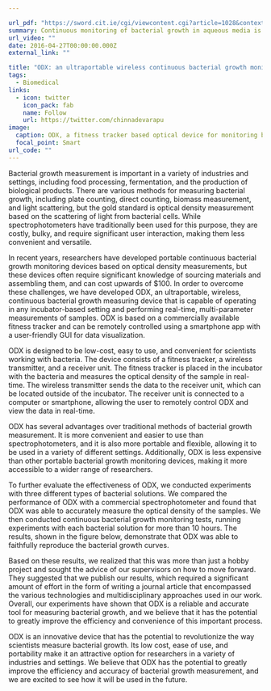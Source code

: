 ```yaml
---

url_pdf: "https://sword.cit.ie/cgi/viewcontent.cgi?article=1028&context=cappaart"
summary: Continuous monitoring of bacterial growth in aqueous media is essential in various fields, but current methods using benchtop spectrophotometers are limited by their large size and require labor-intensive multiple samplings. To address these issues, we have developed an optical density measuring device (ODX) based on a generic fitness tracker. ODX is ultra-portable, low-cost, and can be used in bacterial incubators for real-time monitoring, even while shaking is in progress. We have tested ODX with different bacterial types and growth conditions and found that it performs comparably to a commercial benchtop spectrophotometer. We have also developed a smartphone application that allows users to be notified when bacterial concentrations reach targeted values. With its potential for automation and mass production, ODX has numerous potential applications in biotechnology research and industry.
url_video: ""
date: 2016-04-27T00:00:00.000Z
external_link: ""

title: "ODX: an ultraportable wireless continuous bacterial growth monitoring device."
tags:
  - Biomedical
links:
  - icon: twitter
    icon_pack: fab
    name: Follow
    url: https://twitter.com/chinnadevarapu
image:
  caption: ODX, a fitness tracker based optical device for monitoring bacterial growth 
  focal_point: Smart
url_code: ""
---
```

Bacterial growth measurement is important in a variety of industries and settings, including food processing, fermentation, and the production of biological products. There are various methods for measuring bacterial growth, including plate counting, direct counting, biomass measurement, and light scattering, but the gold standard is optical density measurement based on the scattering of light from bacterial cells. While spectrophotometers have traditionally been used for this purpose, they are costly, bulky, and require significant user interaction, making them less convenient and versatile.

In recent years, researchers have developed portable continuous bacterial growth monitoring devices based on optical density measurements, but these devices often require significant knowledge of sourcing materials and assembling them, and can cost upwards of $100. In order to overcome these challenges, we have developed ODX, an ultraportable, wireless, continuous bacterial growth measuring device that is capable of operating in any incubator-based setting and performing real-time, multi-parameter measurements of samples.  ODX is  based on a commercially available fitness tracker and can be remotely controlled using a smartphone app with a user-friendly GUI for data visualization. 

ODX is designed to be low-cost, easy to use, and convenient for scientists working with bacteria. The device consists of a fitness tracker, a wireless transmitter, and a receiver unit. The fitness tracker is placed in the incubator with the bacteria and measures the optical density of the sample in real-time. The wireless transmitter sends the data to the receiver unit, which can be located outside of the incubator. The receiver unit is connected to a computer or smartphone, allowing the user to remotely control  ODX and view the data in real-time.

 ODX has several advantages over traditional methods of bacterial growth measurement. It is more convenient and easier to use than spectrophotometers, and it is also more portable and flexible, allowing it to be used in a variety of different settings. Additionally,  ODX is less expensive than other portable bacterial growth monitoring devices, making it more accessible to a wider range of researchers.

To further evaluate the effectiveness of  ODX, we conducted experiments with three different types of bacterial solutions. We compared the performance of  ODX with a commercial spectrophotometer and found that  ODX was able to accurately measure the optical density of the samples. We then conducted continuous bacterial growth monitoring tests, running experiments with each bacterial solution for more than 10 hours. The results, shown in the figure below, demonstrate that  ODX was able to faithfully reproduce the bacterial growth curves.

Based on these results, we realized that this was more than just a hobby project and sought the advice of our supervisors on how to move forward. They suggested that we publish our results, which required a significant amount of effort in the form of writing a journal article that encompassed the various technologies and multidisciplinary approaches used in our work. Overall, our experiments have shown that  ODX is a reliable and accurate tool for measuring bacterial growth, and we believe that it has the potential to greatly improve the efficiency and convenience of this important process.

ODX is an innovative device that has the potential to revolutionize the way scientists measure bacterial growth. Its low cost, ease of use, and portability make it an attractive option for researchers in a variety of industries and settings. We believe that  ODX has the potential to greatly improve the efficiency and accuracy of bacterial growth measurement, and we are excited to see how it will be used in the future.
